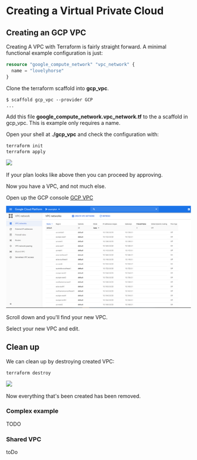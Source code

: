 # Creating a Virtual Private Cloud

## Creating an GCP VPC

Creating A VPC with Terraform is fairly straight forward.
A minimal functional example configuration is just:

```terraform
resource "google_compute_network" "vpc_network" {
  name = "lovelyhorse"
}
```

Clone the terraform scaffold into **gcp_vpc**.

```cli
$ scaffold gcp_vpc --provider GCP
...
```

Add this file **google_compute_network.vpc_network.tf** to the a scaffold in gcp_vpc.
This is example only requires a name.

Open your shell at **./gcp_vpc** and check the configuration with:

```cli
terraform init
terraform apply
```

<img src="https://gist.github.com/JamesWoolfenden/8ac6e29e9491c1d0b03e808fa364e4f9/raw/5d3d9518076ece924aad7bcf6b50cd276218b739/termtosvg_gweeuy5q.svg?sanitize=true">

If your plan looks like above then you can proceed by approving.

Now you have a VPC, and not much else.

Open up the GCP console [GCP VPC](https://console.cloud.google.com/networking/networks/list?)

![Network](gcp-vpc.png "VPC")

Scroll down and you'll find your new VPC.

Select your new VPC and edit.

## Clean up

We can clean up by destroying created VPC:

```cli
terraform destroy
```

<img src="https://gist.github.com/JamesWoolfenden/7278a4cca50a769cd564dd62d9cb820d/raw/8ea15acc350947a89e9e6c3bbf444118be8c3087/termtosvg_a17q1ibr.svg?sanitize=true">

Now everything that's been created has been removed.

### Complex example

TODO

### Shared VPC

toDo
